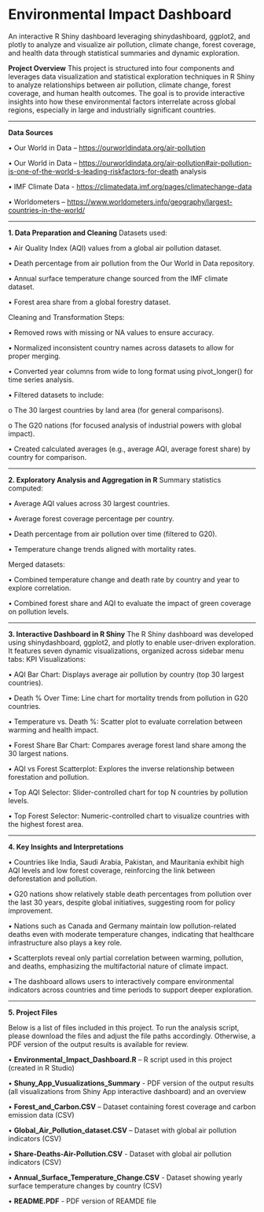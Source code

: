 # Environmental Impact Dashboard
An interactive R Shiny dashboard leveraging shinydashboard, ggplot2, and plotly to analyze and visualize air pollution, climate change, forest coverage, and health data through statistical summaries and dynamic exploration.

**Project Overview**
This project is structured into four components and leverages data visualization and statistical exploration techniques in R Shiny to analyze relationships between air pollution, climate change, forest coverage, and human health outcomes. The goal is to provide interactive insights into how these environmental factors interrelate across global regions, especially in large and industrially significant countries.
________________________________________
**Data Sources**

•	Our World in Data –  https://ourworldindata.org/air-pollution

•	Our World in Data – https://ourworldindata.org/air-pollution#air-pollution-is-one-of-the-world-s-leading-riskfactors-for-death analysis

•	IMF Climate Data - https://climatedata.imf.org/pages/climatechange-data

•	Worldometers –  https://www.worldometers.info/geography/largest-countries-in-the-world/
________________________________________
**1. Data Preparation and Cleaning**
Datasets used:

•	Air Quality Index (AQI) values from a global air pollution dataset.

•	Death percentage from air pollution from the Our World in Data repository.

•	Annual surface temperature change sourced from the IMF climate dataset.

•	Forest area share from a global forestry dataset.

Cleaning and Transformation Steps:

•	Removed rows with missing or NA values to ensure accuracy.

•	Normalized inconsistent country names across datasets to allow for proper merging.

•	Converted year columns from wide to long format using pivot_longer() for time series analysis.

•	Filtered datasets to include:

o	The 30 largest countries by land area (for general comparisons).

o	The G20 nations (for focused analysis of industrial powers with global impact).

•	Created calculated averages (e.g., average AQI, average forest share) by country for comparison.
________________________________________
**2. Exploratory Analysis and Aggregation in R**
Summary statistics computed:

•	Average AQI values across 30 largest countries.

•	Average forest coverage percentage per country.

•	Death percentage from air pollution over time (filtered to G20).

•	Temperature change trends aligned with mortality rates.

Merged datasets:

•	Combined temperature change and death rate by country and year to explore correlation.

•	Combined forest share and AQI to evaluate the impact of green coverage on pollution levels.

________________________________________
**3. Interactive Dashboard in R Shiny**
The R Shiny dashboard was developed using shinydashboard, ggplot2, and plotly to enable user-driven exploration. It features seven dynamic visualizations, organized across sidebar menu tabs:
KPI Visualizations:

•	AQI Bar Chart: Displays average air pollution by country (top 30 largest countries).

•	Death % Over Time: Line chart for mortality trends from pollution in G20 countries.

•	Temperature vs. Death %: Scatter plot to evaluate correlation between warming and health impact.

•	Forest Share Bar Chart: Compares average forest land share among the 30 largest nations.

•	AQI vs Forest Scatterplot: Explores the inverse relationship between forestation and pollution.

•	Top AQI Selector: Slider-controlled chart for top N countries by pollution levels.

•	Top Forest Selector: Numeric-controlled chart to visualize countries with the highest forest area.
________________________________________
**4. Key Insights and Interpretations**

•	Countries like India, Saudi Arabia, Pakistan, and Mauritania exhibit high AQI levels and low forest coverage, reinforcing the link between deforestation and pollution.

•	G20 nations show relatively stable death percentages from pollution over the last 30 years, despite global initiatives, suggesting room for policy improvement.

•	Nations such as Canada and Germany maintain low pollution-related deaths even with moderate temperature changes, indicating that healthcare infrastructure also plays a key role.

•	Scatterplots reveal only partial correlation between warming, pollution, and deaths, emphasizing the multifactorial nature of climate impact.

•	The dashboard allows users to interactively compare environmental indicators across countries and time periods to support deeper exploration.
________________________________________
**5. Project Files**

Below is a list of files included in this project. To run the analysis script, please download the files and adjust the file paths accordingly. Otherwise, a PDF version of the output results is available for review.

•	**Environmental_Impact_Dashboard.R** – R script used in this project (created in R Studio)

•	**Shuny_App_Vusualizations_Summary** - PDF version of the output results (all visualizations from Shiny App interactive dashboard) and an overview

•	**Forest_and_Carbon.CSV** – Dataset containing forest coverage and carbon emission data (CSV)

•	**Global_Air_Pollution_dataset.CSV** –  Dataset with global air pollution indicators (CSV)

•	**Share-Deaths-Air-Pollution.CSV** -  Dataset with global air pollution indicators (CSV)

•	**Annual_Surface_Temperature_Change.CSV** - Dataset showing yearly surface temperature changes by country (CSV)

•	**README.PDF** - PDF version of REAMDE file


